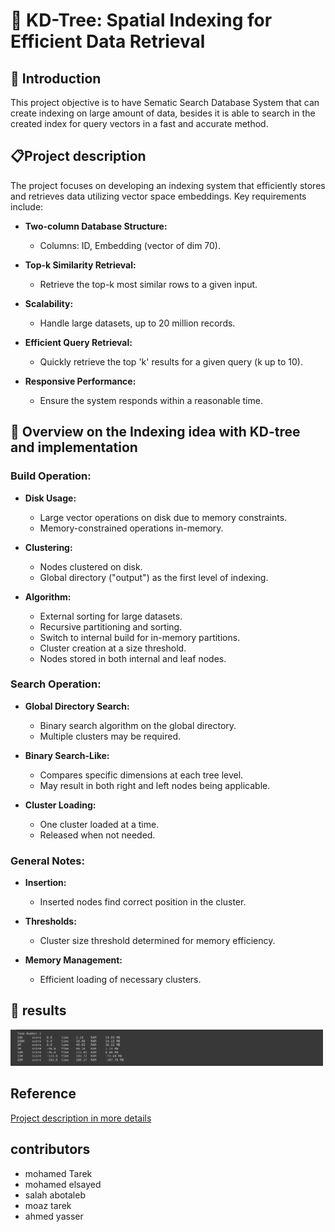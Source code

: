 # 🌲 KD-Tree: Spatial Indexing for Efficient Data Retrieval
## 📰 Introduction 
This project objective is to have Sematic Search Database System that can create indexing on large amount of data, besides it is able to search in the created index for query vectors in a fast
and accurate method.

## 📋Project description

The project focuses on developing an indexing system that efficiently stores and retrieves data utilizing vector space embeddings. Key requirements include:

- **Two-column Database Structure:**
  - Columns: ID, Embedding (vector of dim 70).

- **Top-k Similarity Retrieval:**
  - Retrieve the top-k most similar rows to a given input.

- **Scalability:**
  - Handle large datasets, up to 20 million records.

- **Efficient Query Retrieval:**
  - Quickly retrieve the top 'k' results for a given query (k up to 10).

- **Responsive Performance:**
  - Ensure the system responds within a reasonable time.


## 👀 Overview on the Indexing idea with KD-tree and implementation

### Build Operation:

- **Disk Usage:**
  - Large vector operations on disk due to memory constraints.
  - Memory-constrained operations in-memory.

- **Clustering:**
  - Nodes clustered on disk.
  - Global directory ("output") as the first level of indexing.

- **Algorithm:**
  - External sorting for large datasets.
  - Recursive partitioning and sorting.
  - Switch to internal build for in-memory partitions.
  - Cluster creation at a size threshold.
  - Nodes stored in both internal and leaf nodes.

### Search Operation:

- **Global Directory Search:**
  - Binary search algorithm on the global directory.
  - Multiple clusters may be required.

- **Binary Search-Like:**
  - Compares specific dimensions at each tree level.
  - May result in both right and left nodes being applicable.

- **Cluster Loading:**
  - One cluster loaded at a time.
  - Released when not needed.

### General Notes:
- **Insertion:**
  - Inserted nodes find correct position in the cluster.

- **Thresholds:**
  - Cluster size threshold determined for memory efficiency.

- **Memory Management:**
  - Efficient loading of necessary clusters.



## 🚀 results
<img src="./docs/results.png" alt="result" width="500" >

## Reference
[Project description in more details](https://drive.google.com/file/d/1FkgCurVRJqMou8lOEANdfD2rqZEC6VqC/view)
## contributors
- mohamed Tarek 
- mohamed elsayed 
- salah abotaleb 
- moaz tarek 
- ahmed yasser